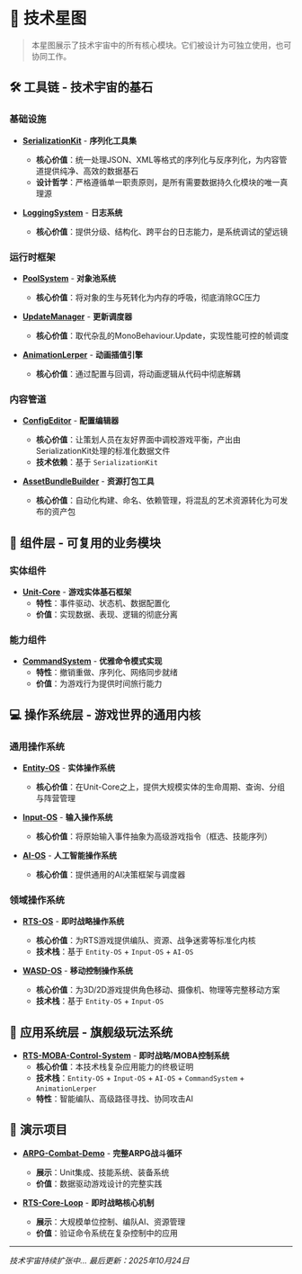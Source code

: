 # 🌌 技术星图

> 本星图展示了技术宇宙中的所有核心模块。它们被设计为可独立使用，也可协同工作。

## 🛠️ 工具链 - 技术宇宙的基石

### 基础设施
*   **[SerializationKit](https://github.com/PeterParkers007/Tech-Cosmos.Infra.Serialization.git)** - **序列化工具集**
    - **核心价值**：统一处理JSON、XML等格式的序列化与反序列化，为内容管道提供纯净、高效的数据基石
    - **设计哲学**：严格遵循单一职责原则，是所有需要数据持久化模块的唯一真理源

*   **[LoggingSystem](https://github.com/yourname/LoggingSystem)** - **日志系统**
    - **核心价值**：提供分级、结构化、跨平台的日志能力，是系统调试的望远镜

### 运行时框架
*   **[PoolSystem](https://github.com/PeterParkers007/Tech-Cosmos.Runtime.PoolSystem.git)** - **对象池系统**
    - **核心价值**：将对象的生与死转化为内存的呼吸，彻底消除GC压力

*   **[UpdateManager](https://github.com/PeterParkers007/Tech-Cosmos.Runtime.Update.git)** - **更新调度器**
    - **核心价值**：取代杂乱的MonoBehaviour.Update，实现性能可控的帧调度

*   **[AnimationLerper](https://github.com/PeterParkers007/Tech-Cosmos.Runtime.Animation.git)** - **动画插值引擎**
    - **核心价值**：通过配置与回调，将动画逻辑从代码中彻底解耦

### 内容管道
*   **[ConfigEditor](https://github.com/yourname/ConfigEditor)** - **配置编辑器**
    - **核心价值**：让策划人员在友好界面中调校游戏平衡，产出由SerializationKit处理的标准化数据文件
    - **技术依赖**：基于 `SerializationKit`

*   **[AssetBundleBuilder](https://github.com/yourname/AssetBundleBuilder)** - **资源打包工具**
    - **核心价值**：自动化构建、命名、依赖管理，将混乱的艺术资源转化为可发布的资产包

## 🧱 组件层 - 可复用的业务模块

### 实体组件
*   **[Unit-Core](https://github.com/yourname/Unit-Core)** - **游戏实体基石框架**
    - **特性**：事件驱动、状态机、数据配置化
    - **价值**：实现数据、表现、逻辑的彻底分离

### 能力组件  
*   **[CommandSystem](https://github.com/yourname/CommandSystem)** - **优雅命令模式实现**
    - **特性**：撤销重做、序列化、网络同步就绪
    - **价值**：为游戏行为提供时间旅行能力

## 💻 操作系统层 - 游戏世界的通用内核

### 通用操作系统
*   **[Entity-OS](https://github.com/yourname/Entity-OS)** - **实体操作系统**
    - **核心价值**：在Unit-Core之上，提供大规模实体的生命周期、查询、分组与阵营管理

*   **[Input-OS](https://github.com/yourname/Input-OS)** - **输入操作系统**  
    - **核心价值**：将原始输入事件抽象为高级游戏指令（框选、技能序列）

*   **[AI-OS](https://github.com/yourname/AI-OS)** - **人工智能操作系统**
    - **核心价值**：提供通用的AI决策框架与调度器

### 领域操作系统
*   **[RTS-OS](链接)** - **即时战略操作系统**
    - **核心价值**：为RTS游戏提供编队、资源、战争迷雾等标准化内核
    - **技术栈**：基于 `Entity-OS` + `Input-OS` + `AI-OS`

*   **[WASD-OS](链接)** - **移动控制操作系统**
    - **核心价值**：为3D/2D游戏提供角色移动、摄像机、物理等完整移动方案
    - **技术栈**：基于 `Entity-OS` + `Input-OS`

## 🎯 应用系统层 - 旗舰级玩法系统

*   **[RTS-MOBA-Control-System](https://github.com/yourname/RTS-MOBA-Control-System)** - **即时战略/MOBA控制系统**
    - **核心价值**：本技术栈复杂应用能力的终极证明
    - **技术栈**：`Entity-OS` + `Input-OS` + `AI-OS` + `CommandSystem` + `AnimationLerper`
    - **特性**：智能编队、高级路径寻找、协同攻击AI

## 🚀 演示项目

*   **[ARPG-Combat-Demo](https://github.com/yourname/ARPG-Combat-Demo)** - **完整ARPG战斗循环**
    - **展示**：Unit集成、技能系统、装备系统
    - **价值**：数据驱动游戏设计的完整实践

*   **[RTS-Core-Loop](https://github.com/yourname/RTS-Core-Loop)** - **即时战略核心机制**  
    - **展示**：大规模单位控制、编队AI、资源管理
    - **价值**：验证命令系统在复杂控制中的应用

---

*技术宇宙持续扩张中... 最后更新：2025年10月24日*
